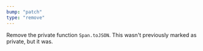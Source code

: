 ```yaml
---
bump: "patch"
type: "remove"
---
```


Remove the private function `Span.toJSON`. This wasn't previously marked as private, but it was.
